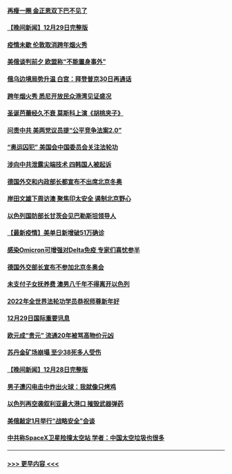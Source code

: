 #### [再瘦一圈 金正恩双下巴不见了](../pages/prog202/a103306683.md?t=12301350) 
#### [【晚间新闻】12月29日完整版](../pages/prog202/a103306559.md?t=12301350) 
#### [疫情未歇 伦敦取消跨年烟火秀](../pages/prog202/a103306668.md?t=12301350) 
#### [美俄谈判前夕 欧盟称“不能置身事外”](../pages/prog202/a103306644.md?t=12301350) 
#### [俄乌边境局势升温 白宫：拜登普京30日再通话](../pages/prog202/a103306391.md?t=12301350) 
#### [跨年烟火秀 悉尼开放民众港湾见证盛况](../pages/prog202/a103306534.md?t=12301350) 
#### [圣诞芭蕾经久不衰 莫斯科上演《胡桃夹子》](../pages/prog202/a103306352.md?t=12301350) 
#### [问责中共 美两党议员提“公平竞争法案2.0”](../pages/prog202/a103306376.md?t=12301350) 
#### [“奥运囚犯” 美国会中国委员会关注法轮功](../pages/prog202/a103306335.md?t=12301350) 
#### [涉向中共泄露尖端技术 四韩国人被起诉](../pages/prog202/a103306202.md?t=12301350) 
#### [德国外交和内政部长都宣布不出席北京冬奥](../pages/prog202/a103306250.md?t=12301350) 
#### [岸田文雄下周访澳 聚焦印太安全 遏制北京野心](../pages/prog202/a103306089.md?t=12301350) 
#### [以色列国防部长甘茨会见巴勒斯坦领导人](../pages/prog202/a103306026.md?t=12301350) 
#### [【最新疫情】美单日新增破51万确诊](../pages/prog202/a103306084.md?t=12301350) 
#### [感染Omicron可增强对Delta免疫 专家们喜忧参半](../pages/prog202/a103305991.md?t=12301350) 
#### [德国外交部长宣布不参加北京冬奥会](../pages/prog202/a103305835.md?t=12301350) 
#### [未支付子女抚养费 澳男八千年不得离开以色列](../pages/prog202/a103305842.md?t=12301350) 
#### [2022年全世界法轮功学员恭祝师尊新年好](../pages/prog202/a103305495.md?t=12301350) 
#### [12月29日国际重要讯息](../pages/prog202/a103305814.md?t=12301350) 
#### [欧元成“贵元” 流通20年被骂高物价元凶](../pages/prog202/a103305743.md?t=12301350) 
#### [苏丹金矿场崩塌 至少38死多人受伤](../pages/prog202/a103305690.md?t=12301350) 
#### [【晚间新闻】12月28日完整版](../pages/prog202/a103305561.md?t=12301350) 
#### [男子遭闪电击中炸出火球：我就像只烤鸡](../pages/prog202/a103304866.md?t=12301350) 
#### [以色列再空袭叙利亚最大港口 摧毁武器弹药](../pages/prog202/a103305368.md?t=12301350) 
#### [美俄敲定1月举行“战略安全”会谈](../pages/prog202/a103305384.md?t=12301350) 
#### [中共称SpaceX卫星险撞太空站 学者：中国太空垃圾也很多](../pages/prog202/a103305386.md?t=12301350) 

----
#### [ >>> 更早内容 <<< ](../indexes/prog202-earlier.md)
